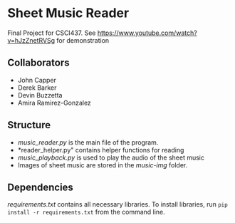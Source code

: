 # Sheet Music Reader
Final Project for CSCI437. See https://www.youtube.com/watch?v=hJzZnetRVSg for demonstration

## Collaborators
- John Capper
- Derek Barker
- Devin Buzzetta
- Amira Ramirez-Gonzalez

## Structure
- *music_reader.py* is the main file of the program.
- *reader_helper.py" contains helper functions for reading
- *music_playback.py* is used to play the audio of the sheet music
- Images of sheet music are stored in the *music-img* folder.

## Dependencies
*requirements.txt* contains all necessary libraries.
To install libraries, run <code>pip install -r requirements.txt</code> from the command line.
